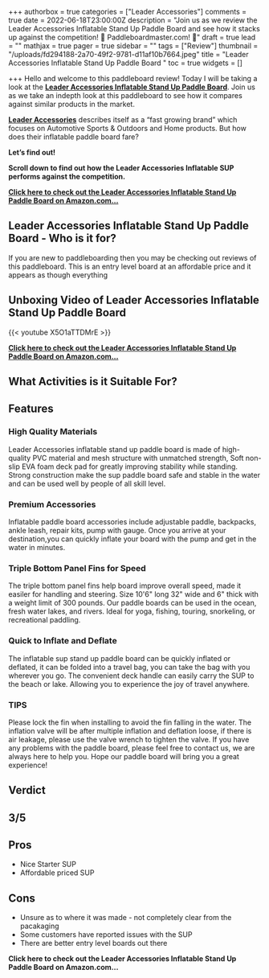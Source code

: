 +++
authorbox = true
categories = ["Leader Accessories"]
comments = true
date = 2022-06-18T23:00:00Z
description = "Join us as we review the Leader Accessories Inflatable Stand Up Paddle Board and see how it stacks up against the competition! 🛶 Paddleboardmaster.com! 🛶"
draft = true
lead = ""
mathjax = true
pager = true
sidebar = ""
tags = ["Review"]
thumbnail = "/uploads/fd294188-2a70-49f2-9781-d11af10b7664.jpeg"
title = "Leader Accessories Inflatable Stand Up Paddle Board "
toc = true
widgets = []

+++
Hello and welcome to this paddleboard review! Today I will be taking a look at the [**Leader Accessories Inflatable Stand Up Paddle Board**](#). Join us as we take an indepth look at this paddleboard to see how it compares against similar products in the market.

[**Leader Accessories**](/categories/leader-accessories/) describes itself as a “fast growing brand” which focuses on Automotive Sports & Outdoors and Home products.  But how does their inflatable paddle board fare? 

**Let’s find out!** 

**Scroll down to find out how the Leader Accessories Inflatable SUP performs against the competition.**

[**Click here to check out the Leader Accessories Inflatable Stand Up Paddle Board on Amazon.com...**](#)

## Leader Accessories Inflatable Stand Up Paddle Board  - Who is it for?

If you are new to paddleboarding then you may be checking out reviews of this paddleboard.  This is an entry level board at an affordable price and it appears as though everything  

## Unboxing Video of Leader Accessories Inflatable Stand Up Paddle Board

{{< youtube X5O1aTTDMrE >}}

[**Click here to check out the Leader Accessories Inflatable Stand Up Paddle Board on Amazon.com...**](#)

## What Activities is it Suitable For?

## Features

### High Quality Materials

Leader Accessories inflatable stand up paddle board is made of high-quality PVC material and mesh structure with unmatched strength, Soft non-slip EVA foam deck pad for greatly improving stability while standing. Strong construction make the sup paddle board safe and stable in the water and can be used well by people of all skill level.

### Premium Accessories

Inflatable paddle board accessories include adjustable paddle, backpacks, ankle leash, repair kits, pump with gauge. Once you arrive at your destination,you can quickly inflate your board with the pump and get in the water in minutes.

### Triple Bottom Panel Fins for Speed

The triple bottom panel fins help board improve overall speed, made it easiler for handling and steering. Size 10'6" long 32" wide and 6" thick with a weight limit of 300 pounds. Our paddle boards can be used in the ocean, fresh water lakes, and rivers. Ideal for yoga, fishing, touring, snorkeling, or recreational paddling.

### Quick to Inflate and Deflate

The inflatable sup stand up paddle board can be quickly inflated or deflated, it can be folded into a travel bag, you can take the bag with you wherever you go. The convenient deck handle can easily carry the SUP to the beach or lake. Allowing you to experience the joy of travel anywhere.

### TIPS

Please lock the fin when installing to avoid the fin falling in the water. The inflation valve will be after multiple inflation and deflation loose, if there is air leakage, please use the valve wrench to tighten the valve. If you have any problems with the paddle board, please feel free to contact us, we are always here to help you. Hope our paddle board will bring you a great experience!

## Verdict

## 3/5

## Pros

* Nice Starter SUP
* Affordable priced SUP

## Cons

* Unsure as to where it was made - not completely clear from the pacakaging
* Some customers have reported issues with the SUP
* There are better entry level boards out there

**Click here to check out the Leader Accessories Inflatable Stand Up Paddle Board  on Amazon.com...**